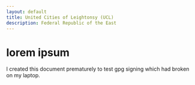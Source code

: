 ```yaml
---
layout: default
title: United Cities of Leightonsy (UCL)
description: Federal Republic of the East
---
```


# lorem ipsum
I created this document prematurely to test gpg signing which had broken on my laptop.